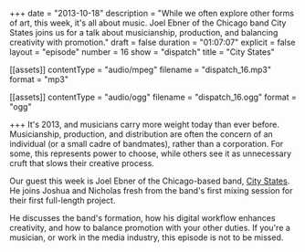 +++
date = "2013-10-18"
description = "While we often explore other forms of art, this week, it's all about music. Joel Ebner of the Chicago band City States joins us for a talk about musicianship, production, and balancing creativity with promotion."
draft = false
duration = "01:07:07"
explicit = false
layout = "episode"
number = 16
show = "dispatch"
title = "City States"

[[assets]]
  contentType = "audio/mpeg"
  filename = "dispatch_16.mp3"
  format = "mp3"

[[assets]]
  contentType = "audio/ogg"
  filename = "dispatch_16.ogg"
  format = "ogg"

+++
It's 2013, and musicians carry more weight today than ever before. Musicianship, production, and distribution are often the concern of an individual (or a small cadre of bandmates), rather than a corporation. For some, this represents power to choose, while others see it as unnecessary cruft that slows their creative process.

Our guest this week is Joel Ebner of the Chicago-based band, [City States](http://citystatesmusic.com). He joins Joshua and Nicholas fresh from the band's first mixing session for their first full-length project.

He discusses the band's formation, how his digital workflow enhances creativity, and how to balance promotion with your other duties. If you're a musician, or work in the media industry, this episode is not to be missed.